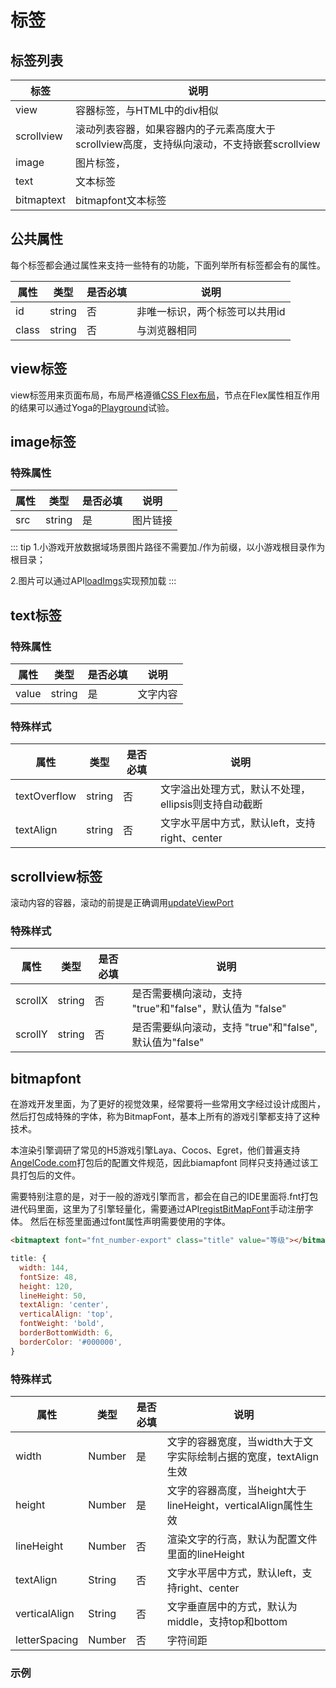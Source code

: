 # 标签

## 标签列表

|      标签      |            说明          |
|----------------|----------------             |
| view           | 容器标签，与HTML中的div相似 |
| scrollview           | 滚动列表容器，如果容器内的子元素高度大于scrollview高度，支持纵向滚动，不支持嵌套scrollview |
| image           | 图片标签，|
| text           | 文本标签 |
| bitmaptext| bitmapfont文本标签|


## 公共属性
每个标签都会通过属性来支持一些特有的功能，下面列举所有标签都会有的属性。

|      属性      |  类型  | 是否必填 |          说明          |
|----------------|--------|--------|------------------------|
| id  | string |    否 | 非唯一标识，两个标签可以共用id |
| class | string |    否    | 与浏览器相同 |

## view标签

view标签用来页面布局，布局严格遵循[CSS Flex布局](https://developer.mozilla.org/en-US/docs/Web/CSS/flex)，节点在Flex属性相互作用的结果可以通过Yoga的[Playground](https://yogalayout.com/playground)试验。

## image标签
### 特殊属性
|      属性      |  类型  | 是否必填 |          说明          |
|----------------|--------|--------|------------------------|
| src| string |    是 |图片链接|

::: tip
1.小游戏开放数据域场景图片路径不需要加./作为前缀，以小游戏根目录作为根目录；

2.图片可以通过API[loadImgs](/api/api.html#loadimgs)实现预加载
:::

## text标签

### 特殊属性
|      属性      |  类型  | 是否必填 |          说明          |
|----------------|--------|--------|------------------------|
| value | string |    是 |文字内容|

### 特殊样式
|      属性      |  类型  | 是否必填 |          说明          |
|----------------|--------|--------|------------------------|
| textOverflow | string |   否  | 文字溢出处理方式，默认不处理，ellipsis则支持自动截断|
| textAlign| string |   否  | 文字水平居中方式，默认left，支持right、center |

## scrollview标签
滚动内容的容器，滚动的前提是正确调用[updateViewPort](/api/api.html#updateviewport)
### 特殊样式
|      属性      |  类型  | 是否必填 |          说明          |
|----------------|--------|--------|------------------------|
| scrollX | string |   否  |  是否需要横向滚动，支持 "true"和"false"，默认值为 "false" |
| scrollY | string |   否  | 是否需要纵向滚动，支持 "true"和"false", 默认值为"false" |


## bitmapfont
在游戏开发里面，为了更好的视觉效果，经常要将一些常用文字经过设计成图片，然后打包成特殊的字体，称为BitmapFont，基本上所有的游戏引擎都支持了这种技术。

本渲染引擎调研了常见的H5游戏引擎Laya、Cocos、Egret，他们普遍支持[AngelCode.com](https://www.angelcode.com/products/bmfont/)打包后的配置文件规范，因此biamapfont
同样只支持通过该工具打包后的文件。

需要特别注意的是，对于一般的游戏引擎而言，都会在自己的IDE里面将.fnt打包进代码里面，这里为了引擎轻量化，需要通过API[registBitMapFont](/api/api.html#registbitmapfont)手动注册字体。
然后在标签里面通过font属性声明需要使用的字体。

``` html
<bitmaptext font="fnt_number-export" class="title" value="等级"></bitmaptext>
```
``` js
title: {
  width: 144,
  fontSize: 48,
  height: 120,
  lineHeight: 50,
  textAlign: 'center',
  verticalAlign: 'top',
  fontWeight: 'bold',
  borderBottomWidth: 6,
  borderColor: '#000000',
}

```

### 特殊样式
|      属性      |  类型  | 是否必填 |          说明          |
|----------------|--------|--------|------------------------|
| width | Number|   是   | 文字的容器宽度，当width大于文字实际绘制占据的宽度，textAlign生效|
| height| Number|   是   | 文字的容器高度，当height大于lineHeight，verticalAlign属性生效|
| lineHeight | Number|   否   | 渲染文字的行高，默认为配置文件里面的lineHeight|
| textAlign| String |   否  | 文字水平居中方式，默认left，支持right、center |
| verticalAlign| String |   否  | 文字垂直居中的方式，默认为middle，支持top和bottom|
| letterSpacing | Number|   否   | 字符间距|


### 示例
<img :src="$withBase('/imgs/bitmapfont.png')" width=400>
